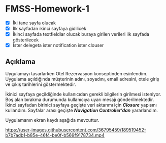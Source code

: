 # FMSS-Homework-1
- [x] İki tane sayfa olucak
- [x] İlk sayfadan ikinci sayfaya gidilicek
- [x] İkinci sayfada textfieldlar olucak buraya girilen verileri ilk sayfada gösterilecek
- [x] İster delegeta ister notification ister clouser

## Açıklama

Uygulamayı tasarlarken Otel Rezervasyon konseptinden esinlendim. Uygulama açıldığında müşterinin adını, soyadını, email adresini, otele giriş ve çıkış tarihlerini göstermektedir.

İkinici sayfaya geçildiğinde kullanıcıdan gerekli bilgilerin girilmesi isteniyor. Boş alan bırakma durumunda kullanıcıya uyarı mesajı gönderilmektedir. İkinci sayfadan birinici sayfaya geçişte veri aktarımı için ***Closure*** yapısını kullandım. Sayfalar arası geçişte ***Navigation Controller’dan*** yararlandım.

Uygulamanın ekran kaydı aşağıda mevcuttur.

https://user-images.githubusercontent.com/36795459/189519452-b7b7adb1-b85e-46f4-be0f-b569f9178734.mp4





